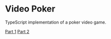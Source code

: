 # Video Poker

TypeScript implementation of a poker video game.

[Part 1](https://youtu.be/TYOu5LWPj7E)
[Part 2](https://youtu.be/1a4a_Ig3VFM)
